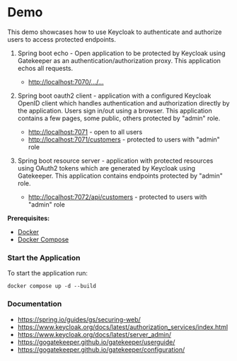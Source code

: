 # Demo
 
This demo showcases how to use Keycloak to authenticate and authorize users to access protected endpoints.  

1. Spring boot echo - Open application to be protected by Keycloak using Gatekeeper as an authentication/authorization proxy. This application echos all requests.
   * [http://localhost:7070/.../...](http://localhost:7070/.../...) 

2. Spring boot oauth2 client - application with a configured Keycloak OpenID client which handles authentication and authorization directly by the application. Users sign in/out using a browser. This application contains a few pages, some public, others protected by "admin" role.
   * [http://localhost:7071](http://localhost:7071) - open to all users
   * [http://localhost:7071/customers](http://localhost:7071/customers) - protected to users with "admin" role

3. Spring boot resource server - application with protected resources using OAuth2 tokens which are generated by Keycloak using Gatekeeper. This application contains endpoints protected by "admin" role.
   * [http://localhost:7072/api/customers](http://localhost:7071/api/customers) - protected to users with "admin" role

**Prerequisites:** 
* [Docker](https://docs.docker.com/get-docker/)
* [Docker Compose](https://docs.docker.com/compose/install/)

### Start the Application

To start the application run:
```shell
docker compose up -d --build
```

### Documentation

- https://spring.io/guides/gs/securing-web/
- https://www.keycloak.org/docs/latest/authorization_services/index.html
- https://www.keycloak.org/docs/latest/server_admin/
- https://gogatekeeper.github.io/gatekeeper/userguide/
- https://gogatekeeper.github.io/gatekeeper/configuration/